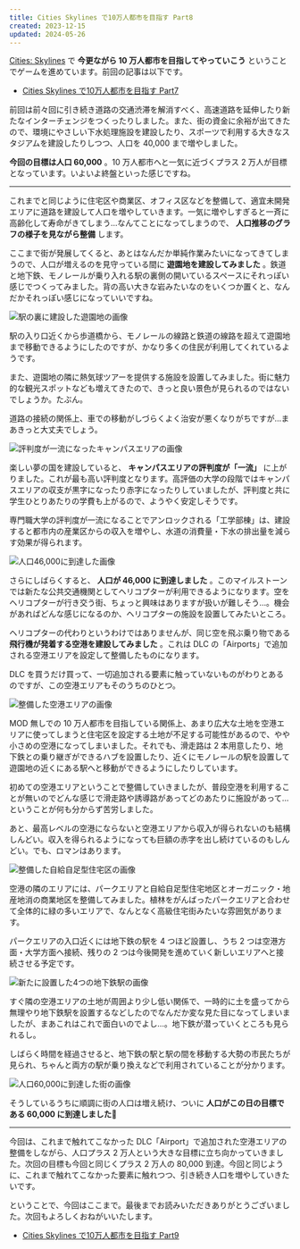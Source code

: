 ```yaml
---
title: Cities Skylines で10万人都市を目指す Part8
created: 2023-12-15
updated: 2024-05-26
---
```


[Cities: Skylines](https://store.steampowered.com/app/255710/Cities_Skylines/) で **今更ながら 10 万人都市を目指してやっていこう** ということでゲームを進めています。前回の記事は以下です。

- [Cities Skylines で10万人都市を目指す Part7](/blog/20231129/)

前回は前々回に引き続き道路の交通渋滞を解消すべく、高速道路を延伸したり新たなインターチェンジをつくったりしました。また、街の資金に余裕が出てきたので、環境にやさしい下水処理施設を建設したり、スポーツで利用する大きなスタジアムを建設したりしつつ、人口を 40,000 まで増やしました。

**今回の目標は人口 60,000** 。10 万人都市へと一気に近づくプラス 2 万人が目標となっています。いよいよ終盤といった感じですね。

---

これまでと同じように住宅区や商業区、オフィス区などを整備して、適宜未開発エリアに道路を建設して人口を増やしていきます。一気に増やしすぎると一斉に高齢化して寿命がきてしまう…なんてことになってしまうので、 **人口推移のグラフの様子を見ながら整備** します。

ここまで街が発展してくると、あとはなんだか単純作業みたいになってきてしまうので、人口が増えるのを見守っている間に **遊園地を建設してみました** 。鉄道と地下鉄、モノレールが乗り入れる駅の裏側の開いているスペースにそれっぽい感じでつくってみました。背の高い大きな岩みたいなのをいくつか置くと、なんだかそれっぽい感じになっていいですね。

![駅の裏に建設した遊園地の画像](4cb52883-fdf8-413a-58ef-26f2b98ae600)

駅の入り口近くから歩道橋から、モノレールの線路と鉄道の線路を超えて遊園地まで移動できるようにしたのですが、かなり多くの住民が利用してくれているようです。

また、遊園地の隣に熱気球ツアーを提供する施設を設置してみました。街に魅力的な観光スポットなども増えてきたので、きっと良い景色が見られるのではないでしょうか。たぶん。

道路の接続の関係上、車での移動がしづらくよく治安が悪くなりがちですが…まあきっと大丈夫でしょう。

![評判度が一流になったキャンパスエリアの画像](8ee53706-27c0-46f1-7a4c-75e87f103900)

楽しい夢の国を建設していると、 **キャンパスエリアの評判度が「一流」** に上がりました。これが最も高い評判度となります。高評価の大学の段階ではキャンパスエリアの収支が黒字になったり赤字になったりしていましたが、評判度と共に学生ひとりあたりの学費も上がるので、ようやく安定しそうです。

専門職大学の評判度が一流になることでアンロックされる「工学部棟」は、建設すると都市内の産業区からの収入を増やし、水道の消費量・下水の排出量を減らす効果が得られます。

![人口46,000に到達した画像](7d01402f-6743-4116-5505-17d38f578300)

さらにしばらくすると、 **人口が 46,000 に到達しました** 。このマイルストーンでは新たな公共交通機関としてヘリコプターが利用できるようになります。空をヘリコプターが行き交う街、ちょっと興味はありますが扱いが難しそう…。機会があればどんな感じになるのか、ヘリコプターの施設を設置してみたいところ。

ヘリコプターの代わりというわけではありませんが、同じ空を飛ぶ乗り物である **飛行機が発着する空港を建設してみました** 。これは DLC の「Airports」で追加される空港エリアを設定して整備したものになります。

DLC を買うだけ買って、一切追加される要素に触っていないものがわりとあるのですが、この空港エリアもそのうちのひとつ。

![整備した空港エリアの画像](12bdc5fc-8f7d-4c62-bf8c-19242333c100)

MOD 無しでの 10 万人都市を目指している関係上、あまり広大な土地を空港エリアに使ってしまうと住宅区を設定する土地が不足する可能性があるので、やや小さめの空港になってしまいました。それでも、滑走路は 2 本用意したり、地下鉄との乗り継ぎができるハブを設置したり、近くにモノレールの駅を設置して遊園地の近くにある駅へと移動ができるようにしたりしています。

初めての空港エリアということで整備していきましたが、普段空港を利用することが無いのでどんな感じで滑走路や誘導路があってどのあたりに施設があって…ということが何も分からず苦労しました。

あと、最高レベルの空港にならないと空港エリアから収入が得られないのも結構しんどい。収入を得られるようになっても巨額の赤字を出し続けているのもしんどい。でも、ロマンはあります。

![整備した自給自足型住宅区の画像](5917576f-9571-4408-a7c0-9ac8c83e5500)

空港の隣のエリアには、パークエリアと自給自足型住宅地区とオーガニック・地産地消の商業地区を整備してみました。植林をがんばったパークエリアと合わせて全体的に緑の多いエリアで、なんとなく高級住宅街みたいな雰囲気があります。

パークエリアの入口近くには地下鉄の駅を 4 つほど設置し、うち 2 つは空港方面・大学方面へ接続、残りの 2 つは今後開発を進めていく新しいエリアへと接続させる予定です。

![新たに設置した4つの地下鉄駅の画像](50fc59e2-f64f-411f-b8ba-3f4d37290d00)

すぐ隣の空港エリアの土地が周囲より少し低い関係で、一時的に土を盛ってから無理やり地下鉄駅を設置するなどしたのでなんだか変な見た目になってしまいましたが、まあこれはこれで面白いのでよし…。地下鉄が潜っていくところも見られるし。

しばらく時間を経過させると、地下鉄の駅と駅の間を移動する大勢の市民たちが見られ、ちゃんと両方の駅が乗り換えなどで利用されていることが分かります。

![人口60,000に到達した街の画像](6ea6ee34-897e-4f54-15c2-ada3a946c500)

そうしているうちに順調に街の人口は増え続け、ついに **人口がこの日の目標である 60,000 に到達しました🎉**

---

今回は、これまで触れてこなかった DLC「Airport」で追加された空港エリアの整備をしながら、人口プラス 2 万人という大きな目標に立ち向かっていきました。次回の目標も今回と同じくプラス 2 万人の 80,000 到達。今回と同じように、これまで触れてこなかった要素に触れつつ、引き続き人口を増やしていきたいです。

ということで、今回はここまで。最後までお読みいただきありがとうございました。次回もよろしくおねがいいたします。

- [Cities Skylines で10万人都市を目指す Part9](/blog/20240526/)
